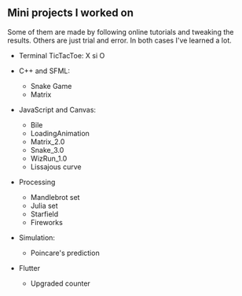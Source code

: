 ## Mini projects I worked on

Some of them are made by following online tutorials
and tweaking the results. Others are just trial and
error. In both cases I've learned a lot.

* Terminal TicTacToe: X si O

* C++ and SFML:
  * Snake Game
  * Matrix

* JavaScript and Canvas:
  * Bile
  * LoadingAnimation
  * Matrix_2.0
  * Snake_3.0
  * WizRun_1.0
  * Lissajous curve

* Processing
  * Mandlebrot set
  * Julia set
  * Starfield
  * Fireworks

* Simulation:
  * Poincare's prediction
  
* Flutter
  * Upgraded counter
